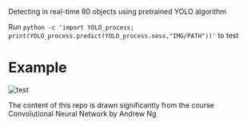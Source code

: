 Detecting in real-time 80 objects using pretrained YOLO algorithm

Run ``python -c 'import YOLO_process; print(YOLO_process.predict(YOLO_process.sess,"IMG/PATH"))'`` to test

# Example

![test](https://user-images.githubusercontent.com/29159878/48079319-1dcd6700-e1b9-11e8-9f84-b3e983919f32.jpg)

The content of this repo is drawn significantly from the course Convolutional Neural Network by Andrew Ng
